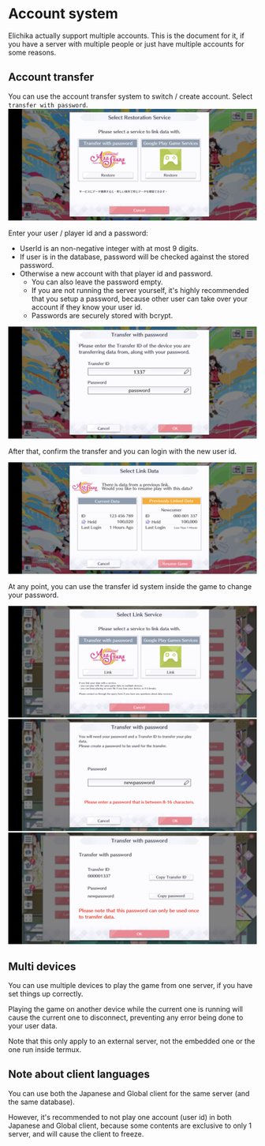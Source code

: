 # Account system
Elichika actually support multiple accounts. This is the document for it, if you have a server with multiple people or just have multiple accounts for some reasons.

## Account transfer
You can use the account transfer system to switch / create account. Select ``transfer with password``. 
![Transfer system](images/transfer_1.png)

Enter your user / player id and a password:

- UserId is an non-negative integer with at most 9 digits.
- If user is in the database, password will be checked against the stored password.
- Otherwise a new account with that player id and password.
    - You can also leave the password empty.
    - If you are not running the server yourself, it's highly recommended that you setup a password, because other user can take over your account if they know your user id.
    - Passwords are securely stored with bcrypt.

![Set the id and password](images/transfer_2.png)

After that, confirm the transfer and you can login with the new user id.

![Confirm transfer](images/transfer_3.png)

At any point, you can use the transfer id system inside the game to change your password.

![Use the system](images/transfer_4.png)
![Set up new password](images/transfer_5.png)
![Result](images/transfer_6.png)

## Multi devices
You can use multiple devices to play the game from one server, if you have set things up correctly.

Playing the game on another device while the current one is running will cause the current one to disconnect, preventing any error being done to your user data.

Note that this only apply to an external server, not the embedded one or the one run inside termux.

## Note about client languages
You can use both the Japanese and Global client for the same server (and the same database).

However, it's recommended to not play one account (user id) in both Japanese and Global client, because some contents are exclusive to only 1 server, and will cause the client to freeze.


